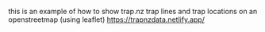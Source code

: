 this is an example of how to show trap.nz trap lines and trap locations on an openstreetmap (using leaflet)
https://trapnzdata.netlify.app/
